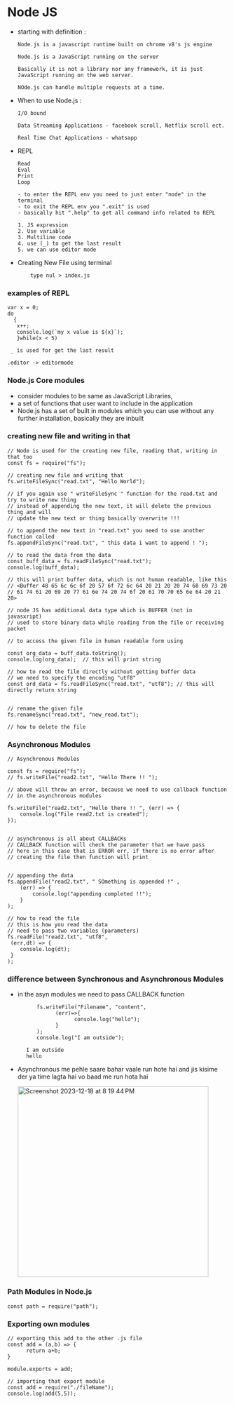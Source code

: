 # Node JS 
- starting with definition : 

      Node.js is a javascript runtime built on chrome v8's js engine

      Node.js is a JavaScript running on the server
    
      Basically it is not a library nor any framework, it is just JavaScript running on the web server.

      NOde.js can handle multiple requests at a time.
  

- When to use Node.js : 

      I/O bound 
  
      Data Streaming Applications - facebook scroll, Netflix scroll ect. 
  
      Real Time Chat Applications - whatsapp


- REPL

      Read
      Eval
      Print
      Loop

      - to enter the REPL env you need to just enter "node" in the terminal
      - to exit the REPL env you ".exit" is used
      - basically hit ".help" to get all command info related to REPL

      1. JS expression
      2. Use variable
      3. Multiline code
      4. use (_) to get the last result
      5. we can use editor mode
  

- Creating New File using terminal
  
          type nul > index.js


### examples of REPL 
```
var x = 0;
do
  {
   x++;
   console.log(`my x value is ${x}`);
   }while(x < 5)

```

```
 _ is used for get the last result
```

```
.editor -> editormode
```

### Node.js Core modules 
- consider modules to be same as JavaScript Libraries,
- a set of functions that user want to include in the application
- Node.js has a set of built in modules which you can use without any further installation, basically they are inbuilt

### creating new file and writing in that 
```
// Node is used for the creating new file, reading that, writing in that too 
const fs = require("fs");

// creating new file and writing that 
fs.writeFileSync("read.txt", "Hello World");

// if you again use " writeFileSync " function for the read.txt and try to write new thing 
// instead of appending the new text, it will delete the previous thing and will 
// update the new text or thing basically overwrite !!! 

// to append the new text in "read.txt" you need to use another function called 
fs.appendFileSync("read.txt", " this data i want to append ! ");

// to read the data from the data 
const buff_data = fs.readFileSync("read.txt");
console.log(buff_data);

// this will print buffer data, which is not human readable, like this 
// <Buffer 48 65 6c 6c 6f 20 57 6f 72 6c 64 20 21 20 20 74 68 69 73 20
// 61 74 61 20 69 20 77 61 6e 74 20 74 6f 20 61 70 70 65 6e 64 20 21 20>

// node JS has additional data type which is BUFFER (not in javasxript)
// used to store binary data while reading from the file or receiving packet

// to access the given file in human readable form using 

const org_data = buff_data.toString();
console.log(org_data);  // this will print string 

// how to read the file directly without getting buffer data 
// we need to specify the encoding "utf8"
const ord_data = fs.readFileSync("read.txt", "utf8"); // this will directly return string


// rename the given file 
fs.renameSync("read.txt", "new_read.txt");

// how to delete the file

```
### Asynchronous Modules 

```
// Asynchronous Modules 

const fs = require("fs");
// fs.writeFile("read2.txt", "Hello There !! ");

// above will throw an error, because we need to use callback function 
// in the asynchronous modules 

fs.writeFile("read2.txt", "Hello there !! ", (err) => {
    console.log("File read2.txt is created");
});


// asynchronous is all about CALLBACKs 
// CALLBACK function will check the parameter that we have pass 
// here in this case that is ERROR err, if there is no error after
// creating the file then function will print 


// appending the data 
fs.appendFile("read2.txt", " SOmething is appended !" , 
    (err) => {
        console.log("appending completed !!");
    }
);

// how to read the file
// this is how you read the data
// need to pass two variables (parameters)
fs.readFile("read2.txt", "utf8",
 (err,dt) => {
    console.log(dt);
 }
);
```

### difference between Synchronous and Asynchronous Modules 
- in the asyn modules we need to pass CALLBACK function
  ```
        fs.writeFile("Filename", "content",
              (err)=>{
                    console.log("hello");
              }
        );
        console.log("I am outside");
  ```
``` output ->
      I am outside
      hello 
```
- Asynchronous me pehle saare bahar vaale run hote hai and jis kisime der ya time lagta hai vo baad me run hota hai
  
  <img width="435" alt="Screenshot 2023-12-18 at 8 19 44 PM" src="https://github.com/iamtanmay07/TIL/assets/96469706/9471e02f-07c7-48b4-ac2d-509c4e4741ee">

### Path Modules in Node.js 

```
const path = require("path");

```

### Exporting own modules 
```
// exporting this add to the other .js file
const add = (a,b) => {
      return a+b;
}

module.exports = add;
```
```
// importing that export module
const add = require("./fileName");
console.log(add(5,5));
```

